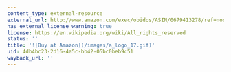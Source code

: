 ```yaml
---
content_type: external-resource
external_url: http://www.amazon.com/exec/obidos/ASIN/0679413278/ref=nosim/mitopencourse-20
has_external_license_warning: true
license: https://en.wikipedia.org/wiki/All_rights_reserved
status: ''
title: '![Buy at Amazon](/images/a_logo_17.gif)'
uid: 4db4bc23-2d16-4a5c-bb42-05bc0beb9c51
wayback_url: ''
---
```

